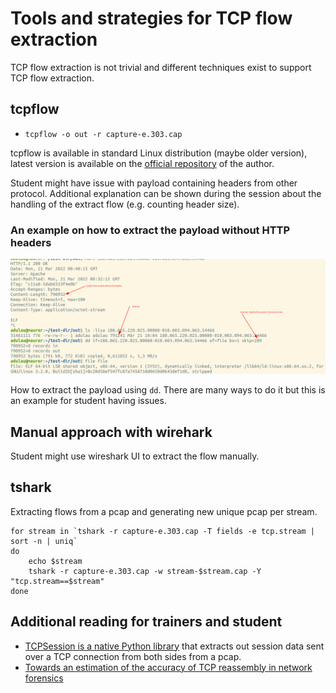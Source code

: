 
# Tools and strategies for TCP flow extraction

TCP flow extraction is not trivial and different techniques exist to support TCP flow extraction.

## tcpflow

- `tcpflow -o out -r capture-e.303.cap`

tcpflow is available in standard Linux distribution (maybe older version), latest version is available on the [official repository](https://github.com/simsong/tcpflow) of the author.

Student might have issue with payload containing headers from other protocol. Additional explanation can be shown during the session about the handling of the extract flow (e.g. counting header size).

### An example on how to extract the payload without HTTP headers

![](https://raw.githubusercontent.com/MISP/misp-training-lea/4196850caaaa6187fea41dc3a99d17aad747b35a/e.303-lab2-encoding-information-and-sharing-it/for-trainers/tcp-flow-http-payload.png)

How to extract the payload using `dd`. There are many ways to do it but this is an example for student having issues.

## Manual approach with wirehark

Student might use wireshark UI to extract the flow manually.

## tshark

Extracting flows from a pcap and generating new unique pcap per stream.

~~~~
for stream in `tshark -r capture-e.303.cap -T fields -e tcp.stream | sort -n | uniq`
do
    echo $stream
    tshark -r capture-e.303.cap -w stream-$stream.cap -Y "tcp.stream==$stream"
done
~~~~

## Additional reading for trainers and student

- [TCPSession is a native Python library](https://github.com/PaloAltoNetworks/tcpsession) that extracts out session data sent over a TCP connection from both sides from a pcap.
- [Towards an estimation of the accuracy of TCP reassembly in network forensics](http://www.foo.be/papers/wagener-dulaunoy-engel-networkforensicaccuracy.pdf)

